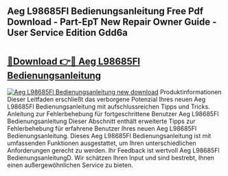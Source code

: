 ## Aeg L98685Fl Bedienungsanleitung Free Pdf Download - Part-EpT New Repair Owner Guide - User Service Edition Gdd6a

# <h2><a href="http://df5h4lo.blite.top/?on=Aeg+L98685Fl+Bedienungsanleitung">🔗Download 👉🔴 Aeg L98685Fl Bedienungsanleitung</a></h2>

[![Aeg L98685Fl Bedienungsanleitung new download](https://i.imgur.com/lujVjoI.png)](http://df5h4lo.blite.top/?on=Aeg+L98685Fl+Bedienungsanleitung)
Produktinformationen Dieser Leitfaden erschließt das verborgene Potenzial Ihres neuen Aeg L98685Fl Bedienungsanleitung mit aufschlussreichen Tipps und Tricks. Anleitung zur Fehlerbehebung für fortgeschrittene Benutzer Aeg L98685Fl Bedienungsanleitung Dieser Abschnitt enthält erweiterte Tipps zur Fehlerbehebung für erfahrene Benutzer Ihres neuen Aeg L98685Fl Bedienungsanleitung. Dieses Aeg L98685Fl Bedienungsanleitung ist mit umfassenden Funktionen ausgestattet, um Ihren unterschiedlichen Anforderungen gerecht zu werden. Ihr Feedback ist wertvoll Aeg L98685Fl BedienungsanleitungD. Wir schätzen Ihren Input und sind bestrebt, Ihnen einen außergewöhnlichen Service zu bieten.

